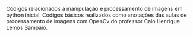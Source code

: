 Códigos relacionados a manipulação e processamento de imagens em python inicial.
Códigos básicos realizados como anotações das aulas de processamento de imagens com OpenCv do professor Caio Henrique Lemos Sampaio.
